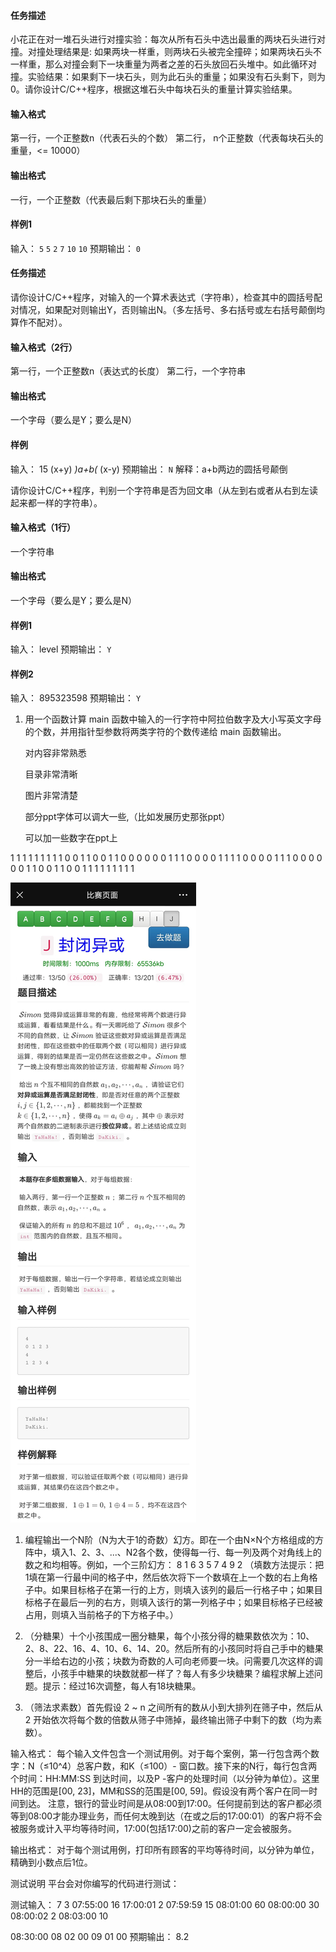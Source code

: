 #### 任务描述

小花正在对一堆石头进行对撞实验：每次从所有石头中选出最重的两块石头进行对撞。对撞处理结果是: 如果两块一样重，则两块石头被完全撞碎；如果两块石头不一样重，那么对撞会剩下一块重量为两者之差的石头放回石头堆中。如此循环对撞。实验结果：如果剩下一块石头，则为此石头的重量；如果没有石头剩下，则为 0。请你设计C/C++程序，根据这堆石头中每块石头的重量计算实验结果。

#### 输入格式

第一行，一个正整数n（代表石头的个数）
第二行， n个正整数（代表每块石头的重量，<= 10000）

#### 输出格式

一行，一个正整数（代表最后剩下那块石头的重量）

#### 样例1

输入：
`5`
`5` `2` `7` `10` `10`
预期输出：
`0`

#### 任务描述

请你设计C/C++程序，对输入的一个算术表达式（字符串），检查其中的圆括号配对情况，如果配对则输出Y，否则输出N。（多左括号、多右括号或左右括号颠倒均算作不配对）。

#### 输入格式（2行）

第一行，一个正整数n（表达式的长度）
第二行，一个字符串

#### 输出格式

一个字母（要么是Y；要么是N）

#### 样例

输入：
15
(x+y) *)a+b(* (x-y)
预期输出：
`N`
解释：a+b两边的圆括号颠倒

请你设计C/C++程序，判别一个字符串是否为回文串（从左到右或者从右到左读起来都一样的字符串）。

#### 输入格式（1行）

一个字符串

#### 输出格式

一个字母（要么是Y；要么是N）

#### 样例1

输入：
level
预期输出：
`Y`

#### 样例2

输入：
895323598
预期输出：
`Y`

1. 用一个函数计算 main 函数中输入的一行字符中阿拉伯数字及大小写英文字母的个数，并用指针型参数将两类字符的个数传递给 main 函数输出。

   对内容非常熟悉

   目录非常清晰

   图片非常清楚

   部分ppt字体可以调大一些,（比如发展历史那张ppt）

   可以加一些数字在ppt上

1 1 1 1 1 1 1 1
1 0 0 1 1 0 0 1
1 0 0 0 0 0 0 1
1 1 0 0 0 0 1 1
1 1 0 0 0 0 1 1
1 0 0 0 0 0 0 1
1 0 0 1 1 0 0 1
1 1 1 1 1 1 1 1

![1701225753778](image/README/1701225753778.jpg)



1. 编程输出一个N阶（N为大于1的奇数）幻方。即在一个由N×N个方格组成的方阵中，填入1、2、3、...、N2各个数，使得每一行、每一列及两个对角线上的数之和均相等。例如，一个三阶幻方：
   8    1    6
   3    5    7
   4    9    2
   （填数方法提示：把1填在第一行最中间的格子中，然后依次将下一个数填在上一个数的右上角格子中。如果目标格子在第一行的上方，则填入该列的最后一行格子中；如果目标格子在最后一列的右方，则填入该行的第一列格子中；如果目标格子已经被占用，则填入当前格子的下方格子中。）




1. （分糖果）十个小孩围成一圈分糖果，每个小孩分得的糖果数依次为：10、2、8、22、16、4、10、6、14、20。然后所有的小孩同时将自己手中的糖果分一半给右边的小孩；块数为奇数的人可向老师要一块。问需要几次这样的调整后，小孩手中糖果的块数就都一样了？每人有多少块糖果？编程求解上述问题。提示：经过16次调整，每人有18块糖果。



1. （筛法求素数）首先假设 2 ~ n 之间所有的数从小到大排列在筛子中，然后从 2 开始依次将每个数的倍数从筛子中筛掉，最终输出筛子中剩下的数（均为素数）。



输入格式：
每个输入文件包含一个测试用例。对于每个案例，第一行包含两个数字：N（≤10^4）总客户数，和K（≤100）- 窗口数。接下来的N行，每行包含两个时间：HH:MM:SS  到达时间，以及P -客户的处理时间（以分钟为单位）。这里HH的范围是[00, 23]，MM和SS的范围是[00, 59]。假设没有两个客户在同一时间到达。
注意，银行的营业时间是从08:00到17:00。任何提前到达的客户都必须等到08:00才能办理业务，而任何太晚到达（在或之后的17:00:01）的客户将不会被服务或计入平均等待时间，17:00(包括17:00)之前的客户一定会被服务。

输出格式：
对于每个测试用例，打印所有顾客的平均等待时间，以分钟为单位，精确到小数点后1位。

测试说明
平台会对你编写的代码进行测试：

测试输入：
7 3
07:55:00 16
17:00:01 2
07:59:59 15
08:01:00 60
08:00:00 30
08:00:02 2
08:03:00 10

08:30:00
08 02 00
09 01 00
预期输出：
8.2
